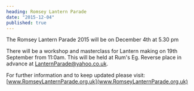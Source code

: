 ```yaml
---
heading: Romsey Lantern Parade
date: "2015-12-04"
published: true
---
```

The Romsey Lantern Parade 2015 will be on December 4th at 5.30 pm

There will be a workshop and masterclass for Lantern making on 19th September from 11:0am. This will be held at Rum's Eg. Reverse place in advance at [LanternParade@yahoo.co.uk](LanternParade@yahoo.co.uk).

For further information and to keep updated please visit: [www.RomseyLanternParade.org.uk](www.RomseyLanternParade.org.uk)
